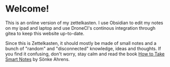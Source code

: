 # Welcome!

This is an online version of my zettelkasten. I use Obsidian to edit my notes
on my ipad and laptop and use DroneCI's continous integration through gitea to
keep this website up-to-date. 

Since this is Zettelkasten, it should mostly be
made of small notes and a bunch of "random" and "disconnected" knowledge, ideas
and thoughts. If you find it confusing, don't worry, stay calm and read the book
[How to Take Smart
Notes](https://www.amazon.com/How-Take-Smart-Notes-Nonfiction-ebook/dp/B06WVYW33Y)
by Sönke Ahrens.

